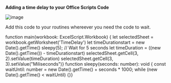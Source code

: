 **Adding a time delay to your Office Scripts Code** 

![image](https://github.com/MrAnalyticals/OfficeScripts/assets/47678539/a1b5fb7d-7aec-4977-8a0a-94af9cf1e961)


Add this code to your routines whereever you need the code to wait. 

function main(workbook: ExcelScript.Workbook) {
let selectedSheet = workbook.getWorksheet('TimeDelay')
let timeDurationstart = new Date().getTime()
sleepy(5); // Wait for 5 seconds
let timeDuration = ((new Date().getTime()) - timeDurationstart)
selectedSheet.getCell(3, 2).setValue(timeDuration)
selectedSheet.getCell(3, 3).setValue("Miliseconds")}
function sleepy(seconds: number): void {
  const waitUntil: number = new Date().getTime() + seconds * 1000;
  while (new Date().getTime() < waitUntil) {}}

  
